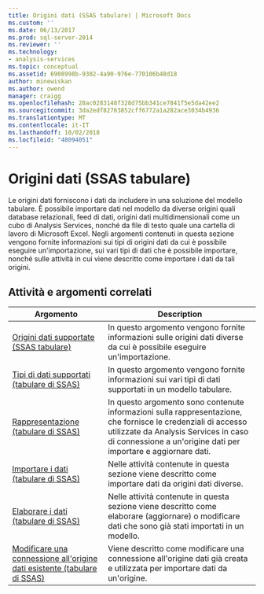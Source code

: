 ```yaml
---
title: Origini dati (SSAS tabulare) | Microsoft Docs
ms.custom: ''
ms.date: 06/13/2017
ms.prod: sql-server-2014
ms.reviewer: ''
ms.technology:
- analysis-services
ms.topic: conceptual
ms.assetid: 6908998b-9302-4a90-976e-770106b48d18
author: minewiskan
ms.author: owend
manager: craigg
ms.openlocfilehash: 28ac0283148f328d75bb341ce7841f5e5da42ee2
ms.sourcegitcommit: 3da2edf82763852cff6772a1a282ace3034b4936
ms.translationtype: MT
ms.contentlocale: it-IT
ms.lasthandoff: 10/02/2018
ms.locfileid: "48094051"
---
```

# <a name="data-sources-ssas-tabular"></a>Origini dati (SSAS tabulare)
  Le origini dati forniscono i dati da includere in una soluzione del modello tabulare. È possibile importare dati nel modello da diverse origini quali database relazionali, feed di dati, origini dati multidimensionali come un cubo di Analysis Services, nonché da file di testo quale una cartella di lavoro di Microsoft Excel. Negli argomenti contenuti in questa sezione vengono fornite informazioni sui tipi di origini dati da cui è possibile eseguire un'importazione, sui vari tipi di dati che è possibile importare, nonché sulle attività in cui viene descritto come importare i dati da tali origini.  
  
## <a name="related-topics-and-tasks"></a>Attività e argomenti correlati  
  
|Argomento|Description|  
|-----------|-----------------|  
|[Origini dati supportate &#40;SSAS tabulare&#41;](tabular-models/data-sources-supported-ssas-tabular.md)|In questo argomento vengono fornite informazioni sulle origini dati diverse da cui è possibile eseguire un'importazione.|  
|[Tipi di dati supportati &#40;tabulare di SSAS&#41;](tabular-models/data-types-supported-ssas-tabular.md)|In questo argomento vengono fornite informazioni sui vari tipi di dati supportati in un modello tabulare.|  
|[Rappresentazione &#40;tabulare di SSAS&#41;](tabular-models/impersonation-ssas-tabular.md)|In questo argomento sono contenute informazioni sulla rappresentazione, che fornisce le credenziali di accesso utilizzate da Analysis Services in caso di connessione a un'origine dati per importare e aggiornare dati.|  
|[Importare i dati &#40;tabulare di SSAS&#41;](import-data-ssas-tabular.md)|Nelle attività contenute in questa sezione viene descritto come importare dati da origini dati diverse.|  
|[Elaborare i dati &#40;tabulare di SSAS&#41;](process-data-ssas-tabular.md)|Nelle attività contenute in questa sezione viene descritto come elaborare (aggiornare) o modificare dati che sono già stati importati in un modello.|  
|[Modificare una connessione all'origine dati esistente &#40;tabulare di SSAS&#41;](edit-an-existing-data-source-connection-ssas-tabular.md)|Viene descritto come modificare una connessione all'origine dati già creata e utilizzata per importare dati da un'origine.|  
  
  
